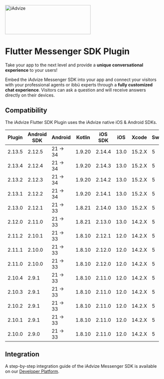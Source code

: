 <img src="https://user-images.githubusercontent.com/17723986/47799626-f3982700-dd2a-11e8-983c-77d1a3ed7f53.png" width="280" height="96" alt="iAdvize">

# Flutter Messenger SDK Plugin

Take your app to the next level and provide a **unique conversational experience** to your users!

Embed the iAdvize Messenger SDK into your app and connect your visitors with your professional agents or ibbü experts through a **fully customized chat experience**. Visitors can ask a question and will receive answers directly on their devices.

## Compatibility

The iAdvize Flutter SDK Plugin uses the iAdvize native iOS & Android SDKs.

| Plugin | Android SDK | Android  | Kotlin | iOS SDK  | iOS  | Xcode  | Swift |
| ------ | ----------- | -------- | ------ | -------- | ---- | ------ | ----- |
| 2.13.5 | 2.12.5      | 21 -> 34 | 1.9.20 | 2.14.4   | 13.0 | 15.2.X | 5     |
| 2.13.4 | 2.12.4      | 21 -> 34 | 1.9.20 | 2.14.3   | 13.0 | 15.2.X | 5     |
| 2.13.2 | 2.12.3      | 21 -> 34 | 1.9.20 | 2.14.2   | 13.0 | 15.2.X | 5     |
| 2.13.1 | 2.12.2      | 21 -> 34 | 1.9.20 | 2.14.1   | 13.0 | 15.2.X | 5     |
| 2.13.0 | 2.12.1      | 21 -> 33 | 1.8.21 | 2.14.0   | 13.0 | 15.2.X | 5     |
| 2.12.0 | 2.11.0      | 21 -> 33 | 1.8.21 | 2.13.0   | 13.0 | 14.2.X | 5     |
| 2.11.2 | 2.10.1      | 21 -> 33 | 1.8.10 | 2.12.1   | 12.0 | 14.2.X | 5     |
| 2.11.1 | 2.10.0      | 21 -> 33 | 1.8.10 | 2.12.0   | 12.0 | 14.2.X | 5     |
| 2.11.0 | 2.10.0      | 21 -> 33 | 1.8.10 | 2.12.0   | 12.0 | 14.2.X | 5     |
| 2.10.4 | 2.9.1       | 21 -> 33 | 1.8.10 | 2.11.0   | 12.0 | 14.2.X | 5     |
| 2.10.3 | 2.9.1       | 21 -> 33 | 1.8.10 | 2.11.0   | 12.0 | 14.2.X | 5     |
| 2.10.2 | 2.9.1       | 21 -> 33 | 1.8.10 | 2.11.0   | 12.0 | 14.2.X | 5     |
| 2.10.1 | 2.9.1       | 21 -> 33 | 1.8.10 | 2.11.0   | 12.0 | 14.2.X | 5     |
| 2.10.0 | 2.9.0       | 21 -> 33 | 1.8.10 | 2.11.0   | 12.0 | 14.2.X | 5     |

## Integration

A step-by-step integration guide of the iAdvize Messenger SDK is available on our [Developer Platform](https://developers.iadvize.com/documentation/mobile-sdk).

